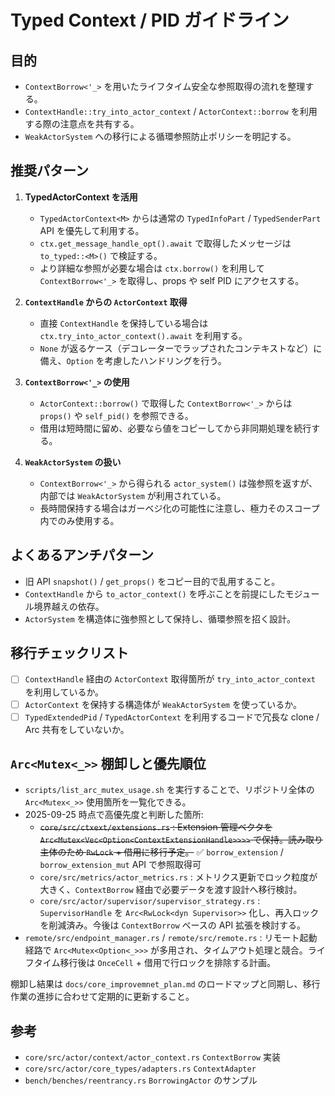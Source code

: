 # Typed Context / PID ガイドライン

## 目的
- `ContextBorrow<'_>` を用いたライフタイム安全な参照取得の流れを整理する。
- `ContextHandle::try_into_actor_context` / `ActorContext::borrow` を利用する際の注意点を共有する。
- `WeakActorSystem` への移行による循環参照防止ポリシーを明記する。

## 推奨パターン
1. **TypedActorContext<M> を活用**
   - `TypedActorContext<M>` からは通常の `TypedInfoPart` / `TypedSenderPart` API を優先して利用する。
   - `ctx.get_message_handle_opt().await` で取得したメッセージは `to_typed::<M>()` で検証する。
   - より詳細な参照が必要な場合は `ctx.borrow()` を利用して `ContextBorrow<'_>` を取得し、props や self PID にアクセスする。

2. **`ContextHandle` からの `ActorContext` 取得**
   - 直接 `ContextHandle` を保持している場合は `ctx.try_into_actor_context().await` を利用する。
   - `None` が返るケース（デコレーターでラップされたコンテキストなど）に備え、`Option` を考慮したハンドリングを行う。

3. **`ContextBorrow<'_>` の使用**
   - `ActorContext::borrow()` で取得した `ContextBorrow<'_>` からは `props()` や `self_pid()` を参照できる。
   - 借用は短時間に留め、必要なら値をコピーしてから非同期処理を続行する。

4. **`WeakActorSystem` の扱い**
   - `ContextBorrow<'_>` から得られる `actor_system()` は強参照を返すが、内部では `WeakActorSystem` が利用されている。
   - 長時間保持する場合はガーベジ化の可能性に注意し、極力そのスコープ内でのみ使用する。

## よくあるアンチパターン
- 旧 API `snapshot()` / `get_props()` をコピー目的で乱用すること。
- `ContextHandle` から `to_actor_context()` を呼ぶことを前提にしたモジュール境界越えの依存。
- `ActorSystem` を構造体に強参照として保持し、循環参照を招く設計。

## 移行チェックリスト
- [ ] `ContextHandle` 経由の `ActorContext` 取得箇所が `try_into_actor_context` を利用しているか。
- [ ] `ActorContext` を保持する構造体が `WeakActorSystem` を使っているか。
- [ ] `TypedExtendedPid` / `TypedActorContext` を利用するコードで冗長な clone / Arc 共有をしていないか。

## `Arc<Mutex<_>>` 棚卸しと優先順位
- `scripts/list_arc_mutex_usage.sh` を実行することで、リポジトリ全体の `Arc<Mutex<_>>` 使用箇所を一覧化できる。
- 2025-09-25 時点で高優先度と判断した箇所:
  - ~~`core/src/ctxext/extensions.rs` : Extension 管理ベクタを `Arc<Mutex<Vec<Option<ContextExtensionHandle>>>>` で保持。読み取り主体のため `RwLock` + 借用に移行予定。~~ ✅ `borrow_extension` / `borrow_extension_mut` API で参照取得可
  - `core/src/metrics/actor_metrics.rs` : メトリクス更新でロック粒度が大きく、`ContextBorrow` 経由で必要データを渡す設計へ移行検討。
  - `core/src/actor/supervisor/supervisor_strategy.rs` : `SupervisorHandle` を `Arc<RwLock<dyn Supervisor>>` 化し、再入ロックを削減済み。今後は `ContextBorrow` ベースの API 拡張を検討する。
- `remote/src/endpoint_manager.rs` / `remote/src/remote.rs` : リモート起動経路で `Arc<Mutex<Option<_>>>` が多用され、タイムアウト処理と競合。ライフタイム移行後は `OnceCell` + 借用で行ロックを排除する計画。

棚卸し結果は `docs/core_improvemnet_plan.md` のロードマップと同期し、移行作業の進捗に合わせて定期的に更新すること。

## 参考
- `core/src/actor/context/actor_context.rs` `ContextBorrow` 実装
- `core/src/actor/core_types/adapters.rs` `ContextAdapter`
- `bench/benches/reentrancy.rs` `BorrowingActor` のサンプル
